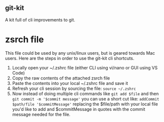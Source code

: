 ## git-kit
A kit full of cli improvements to git.

# zsrch file
This file could be used by any unix/linux users, but is geared towards Mac users. Here are the steps in order to use the git-kit cli shortcuts.
1. Locally open your ~/.zshrc file (either CLI using vi/nano or GUI using VS Code)
2. Copy the raw contents of the attached zsrch file
3. Paste the contents into your local ~/.zshrc file and save it
4. Refresh your cli session by sourcing the file: 
  `source ~/.zshrc`
5. Now instead of doing multiple cli commands like `git add $file` and then `git commit -m '$commit message'` you can use a short cut like:
  `addCommit $path/file '$commitMessage'` replacing the $file/path with your local file you'd like to add and $commitMessage in quotes with the commit message needed for the file.
